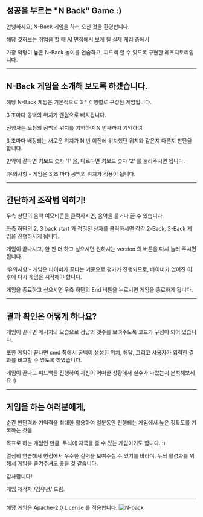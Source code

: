 ## 성공을 부르는 "N Back" Game :)
안녕하세요, N-Back 게임을 하러 오신 것을 환영합니다.

해당 깃허브는 취업을 할 때 AI 면접에서 보게 될 실제 게임 중에서

가장 악명이 높은 N-Back 놀이를 연습하고, 피드백 할 수 있도록 구현한 레포지토리입니다.

------------------------------------------------------------------------------------------

## N-Back 게임을 소개해 보도록 하겠습니다.
해당 N-Back 게임은 기본적으로 3 * 4 행렬로 구성된 게임입니다.

3 초마다 공백의 위치가 랜덤으로 배치됩니다.

진행자는 도형의 공백의 위치를 기억하여 N 번째까지 기억하여

3 초마다 배정되는 새로운 위치가 N 번 이전에 위치했던 위치와 같은지 다른지 판단을 합니다.

만약에 같다면 키보드 숫자 '1' 을, 다르다면 키보드 숫자 '2' 를 눌러주시면 됩니다.

!유의사항 - 게임은 3 초 마다 공백의 위치가 적용이 됩니다.

------------------------------------------------------------------------------------------

## 간단하게 조작법 익히기!
우측 상단의 음악 이모티콘을 클릭하시면, 음악을 틀거나 끌 수 있습니다.

좌측 하단의 2, 3 back start 가 적혀진 상자를 클릭하시면 각각 2-Back, 3-Back 게임을 진행하시게 됩니다.

게임이 끝나시고, 한 판 더 하고 싶으시면 원하시는 version 의 버튼을 다시 눌러 주시면 됩니다.

!유의사항 - 게임은 타이머가 끝나는 기준으로 평가가 진행되므로, 타이머가 없어진 이후에 다시 게임을 시작해야 합니다.

게임을 종료하고 싶으시면 우측 하단의 End 버튼을 누르시면 게임을 종료하게 됩니다.

------------------------------------------------------------------------------------------

## 결과 확인은 어떻게 하나요?
게임이 끝나면 메시지의 모습으로 정답의 갯수를 보여주도록 코드가 구성이 되어 있습니다.

또한 게임이 끝나면 cmd 창에서 공백이 생성된 위치, 해답, 그리고 사용자가 입력한 결과를 비교할 수 있도록 하였습니다.

게임이 끝나고 피드백을 진행하여 자신이 어떠한 상황에서 실수가 나왔는지 분석해보세요 :)

------------------------------------------------------------------------------------------

## 게임을 하는 여러분에게,
순간 판단력과 기억력을 최대한 활용하여 일분동안 진행되는 게임에서 높은 정확도를 기록하는 것을

목표로 하는 게임인 만큼, 두뇌에 자극을 줄 수 있는 게임이기도 합니다. :)

열심히 연습해서 면접에서 우수한 실력을 보여주실 수 있기를 바라며, 두뇌 활성화를 위해서 게임을 즐겨주셔도 좋을 것 같습니다.

감사합니다!

게임 제작자 /김유선/ 드림.

------------------------------------------------------------------------------------------
해당 게임은 Apache-2.0 License 를 적용합니다.
![N-back](https://user-images.githubusercontent.com/87100682/137311037-e4f3ff14-a1c4-4638-972e-a887a3722aa8.PNG)
